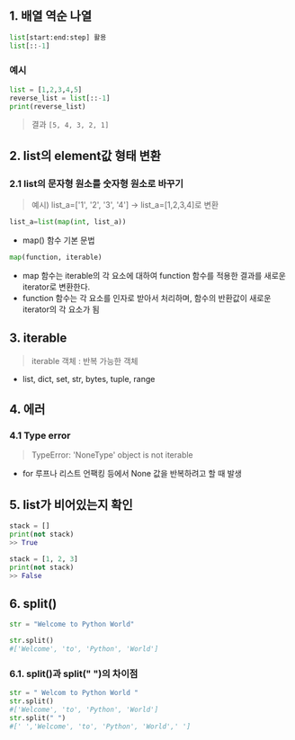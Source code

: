 ## 1. 배열 역순 나열
```python
list[start:end:step] 활용
list[::-1]
```
### 예시 
```python 
list = [1,2,3,4,5]
reverse_list = list[::-1]
print(reverse_list)
```
> 결과 `[5, 4, 3, 2, 1]`

## 2. list의 element값 형태 변환 
### 2.1 list의 문자형 원소를 숫자형 원소로 바꾸기
> 예시) list_a=['1', '2', '3', '4'] -> list_a=[1,2,3,4]로 변환
```python
list_a=list(map(int, list_a))
```
- map() 함수 기본 문법
```python
map(function, iterable)
```
- map 함수는 iterable의 각 요소에 대하여 function 함수를 적용한 결과를 새로운 iterator로 변환한다. 
- function 함수는 각 요소를 인자로 받아서 처리하며, 함수의 반환값이 새로운 iterator의 각 요소가 됨



## 3. iterable
> iterable 객체 : 반복 가능한 객체 
- list, dict, set, str, bytes, tuple, range


## 4. 에러 
### 4.1 Type error
> TypeError: 'NoneType' object is not iterable
- for 루프나 리스트 언팩킹 등에서 None 값을 반복하려고 할 때 발생

## 5. list가 비어있는지 확인 
```python 
stack = []
print(not stack)
>> True

stack = [1, 2, 3]
print(not stack)
>> False
```

## 6. split()
```python
str = "Welcome to Python World"

str.split()
#['Welcome', 'to', 'Python', 'World']
```

### 6.1. split()과 split(" ")의 차이점 
```python
str = " Welcom to Python World "
str.split()
#['Welcome', 'to', 'Python', 'World']
str.split(" ") 
#[' ','Welcome', 'to', 'Python', 'World',' ']
```